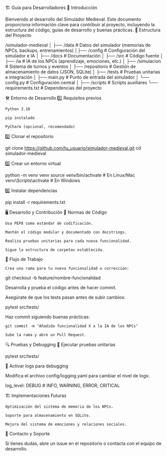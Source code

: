 🏗️ Guía para Desarrolladores
📌 Introducción

Bienvenido al desarrollo del Simulador Medieval. Este documento proporciona información clave para contribuir al proyecto, incluyendo la estructura del código, guías de desarrollo y buenas prácticas.
📂 Estructura del Proyecto

/simulador-medieval
│
├── /data                  # Datos del simulador (memorias de NPCs, backups, entrenamientos)
│├── /config                # Configuración del simulador e IA
│
├── /docs                  # Documentación
│
├── /src                   # Código fuente
│   ├── /ia                # IA de los NPCs (aprendizaje, emociones, etc.)
│   ├── /simulacion        # Sistema de turnos y eventos
│   ├── /repositorio       # Gestión de almacenamiento de datos (JSON, SQLite)
│   ├── /tests             # Pruebas unitarias e integración
│   ├── main.py            # Punto de entrada del simulador
│   └── config.py          # Configuración central
│
├── /scripts               # Scripts auxiliares
└── requirements.txt       # Dependencias del proyecto

🛠️ Entorno de Desarrollo
1️⃣ Requisitos previos

    Python 3.10

    pip instalado

    PyCharm (opcional, recomendado)

2️⃣ Clonar el repositorio

git clone https://github.com/tu_usuario/simulador-medieval.git
cd simulador-medieval

3️⃣ Crear un entorno virtual

python -m venv venv
source venv/bin/activate  # En Linux/Mac
venv\Scripts\activate     # En Windows

4️⃣ Instalar dependencias

pip install -r requirements.txt

🖥️ Desarrollo y Contribución
📌 Normas de Código

    Usa PEP8 como estándar de codificación.

    Mantén el código modular y documentado con docstrings.

    Realiza pruebas unitarias para cada nueva funcionalidad.

    Sigue la estructura de carpetas establecida.

📌 Flujo de Trabajo

    Crea una rama para tu nueva funcionalidad o corrección:

git checkout -b feature/nombre-funcionalidad

Desarrolla y prueba el código antes de hacer commit.

Asegúrate de que los tests pasan antes de subir cambios:

pytest src/tests/

Haz commit siguiendo buenas prácticas:

    git commit -m "Añadida funcionalidad X a la IA de los NPCs"

    Sube la rama y abre un Pull Request.

🔍 Pruebas y Debugging
🔹 Ejecutar pruebas unitarias

pytest src/tests/

🔹 Activar logs para debugging

Modifica el archivo config/logging.yaml para cambiar el nivel de logs:

log_level: DEBUG  # INFO, WARNING, ERROR, CRITICAL

🏗️ Implementaciones Futuras

    Optimización del sistema de memoria de los NPCs.

    Soporte para almacenamiento en SQLite.

    Mejora del sistema de emociones y relaciones sociales.

📩 Contacto y Soporte

Si tienes dudas, abre un issue en el repositorio o contacta con el equipo de desarrollo.